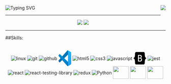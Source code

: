 ![Typing SVG](https://readme-typing-svg.herokuapp.com?font=&color=790ba1&size=40&center=true&vCenter=true&width=391&height=54&lines=Hello+There!)
<a href="https://www.linkedin.com/in/gfmarins/" target="_blank">
<img align="right" height="60em" src="https://cdn.jsdelivr.net/gh/devicons/devicon/icons/linkedin/linkedin-original.svg" /> </a>

<hr />
<div align="center">
  <img height="150em" src="https://github-readme-stats.vercel.app/api?username=Gabrielv0id&show_icons=true&theme=midnight-purple">
  <img height="150em" src="https://github-readme-stats.vercel.app/api/top-langs/?username=Gabrielv0id&layout=compact&langs_count=7&theme=midnight-purple">
</div>
  
<hr />

##Skills:
<div align="center" style="display: inline_block"><br>
  <img  align="center" src="https://cdn.icon-icons.com/icons2/195/PNG/256/OS_Linux_23399.png" alt="linux" width="40" height="50" />
  <img  align="center" src="https://cdn.icon-icons.com/icons2/2107/PNG/512/file_type_git_icon_130581.png" alt="git" width="40" height="50"/> 
  <img  align="center" src="https://cdn.icon-icons.com/icons2/936/PNG/512/github-logo_icon-icons.com_73546.png" alt="github" width="40" height="50"/>
  <img  align="center" src="https://raw.githubusercontent.com/devicons/devicon/master/icons/vscode/vscode-original.svg" alt="vscode" width="40" height="50" />
  <img  align="center" src="https://cdn.icon-icons.com/icons2/2107/PNG/512/file_type_html_icon_130541.png" alt="html5" width="40" height="50"/> 
  <img  align="center" src="https://cdn.icon-icons.com/icons2/2107/PNG/512/file_type_css_icon_130661.png" alt="css3" width="40" height="50"/> 
  <img  align="center" src="https://cdn.icon-icons.com/icons2/2108/PNG/512/javascript_icon_130900.png" alt="javascript" width="40" height="50"/>
  <img  align="center" src="https://raw.githubusercontent.com/devicons/devicon/master/icons/bootstrap/bootstrap-plain.svg" alt="Bootstrap" width="40" height="50" />
  <img  align="center" src="https://cdn.icon-icons.com/icons2/2107/PNG/512/file_type_jest_icon_130514.png" alt="jest" width="40" height="50"/>
  <img  align="center" src="https://cdn.icon-icons.com/icons2/2415/PNG/512/react_original_logo_icon_146374.png" alt="react" width="40" height="50"/> 
  <img  align="center" src="https://user-images.githubusercontent.com/80691766/134706033-799f21ca-b461-4c2d-8a03-417b134cc8dd.png" alt="react-testing-library" width="40" height="50"/> 
  <img  align="center" src="https://cdn.icon-icons.com/icons2/2415/PNG/512/redux_original_logo_icon_146365.png" alt="redux" width="40" height="50"/> 
  <img  align="center" src="https://cdn.icon-icons.com/icons2/112/PNG/512/python_18894.png" alt="Python" width="40" height="50" />
  <img  align="center" height="40" width="50" src="https://cdn.icon-icons.com/icons2/2108/PNG/128/slack_icon_130829.png">
  <img  align="center" height="40" width="50" src="https://cdn.icon-icons.com/icons2/836/PNG/128/Trello_icon-icons.com_66775.png">
  <img  align="center" height="40" width="50" src="https://cdn.jsdelivr.net/gh/devicons/devicon/icons/tailwindcss/tailwindcss-plain.svg" />
</div>
<!--
**Gabrielv0id/Gabrielv0id** is a ✨ _special_ ✨ repository because its `README.md` (this file) appears on your GitHub profile.

Here are some ideas to get you started:

- 🔭 I’m currently working on ...
- 🌱 I’m currently learning ...
- 👯 I’m looking to collaborate on ...
- 🤔 I’m looking for help with ...
- 💬 Ask me about ...
- 📫 How to reach me: ...
- 😄 Pronouns: ...
- ⚡ Fun fact: ...
-->
